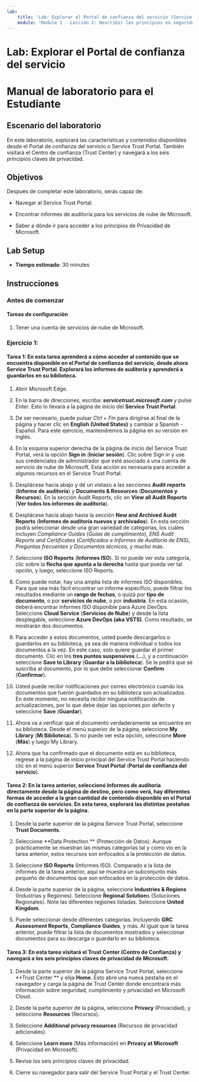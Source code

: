 ```yaml
---
lab:
    title: 'Lab: Explorar el Portal de confianza del servicio (Service Trust Portal)'
    module: 'Module 1 - Lección 2: Describir los principios en seguridad y cumplimiento de Microsoft'
---
```


# Lab: Explorar el Portal de confianza del servicio
# Manual de laboratorio para el Estudiante

## Escenario del laboratorio

En este laboratorio, explorará las características y contenidos disponibles desde el Portal de confianza del servicio o Service Trust Portal. También visitará el Centro de confianza (Trust Center) y navegará a los seis principios claves de privacidad.

## Objetivos

Después de completar este laboratorio, serás capaz de:

- Navegar al Service Trust Portal. 

- Encontrar informes de auditoría para los servicios de nube de Microsoft. 

- Saber a dónde ir para acceder a los principios de Privacidad de Microsoft.

## Lab Setup

  - **Tiempo estimado**: 30 minutes

## Instrucciones

### Antes de comenzar

#### Tareas de configuración

1. Tener una cuenta de servicios de nube de Microsoft. 


### Ejercicio 1: 

#### Tarea 1: En esta tarea aprenderá a cómo acceder al contenido que se encuentra disponible en el Portal de confianza del servicio, desde ahora Service Trust Portal. Explorará los informes de auditoría y aprenderá a guardarlos en su biblioteca.

1. Abrir Microsoft Edge.

2. En la barra de direcciones, escriba: _**servicetrust.microsoft.com**_ y pulse _Enter_. Esto lo llevará a la página de inicio del **Service Trust Portal**. 

3. De ser necesario, puede pulsar _Ctrl + Fin_ para dirigirse al final de la página y hacer clic en **English (United States)** y cambiar a Spanish - Español. Para este ejercicio, mantendremos la página en su versión en inglés.

4. En la esquina superior derecha de la página de inicio del Service Trust Portal, verá la opción **Sign in** (**Iniciar sesión**). Clic sobre Sign in y use sus credenciales de administrador que esté asociado a una cuenta de servicio de nube de Microsoft. Esta acción es necesaria para acceder a algunos recursos en el Service Trust Portal.

5. Desplácese hacia abajo y dé un vistazo a las secciones **Audit reports** (**Informe de auditoría**) y **Documents & Resources** (**Documentos y Recursos**). En la sección Audit Reports, clic en **View all Audit Reports** (**Ver todos los informes de auditoría**).

6. Desplácese hacia abajo hasta la sección **New and Archived Audit Reports** (**Informes de auditoría nuevos y archivados**). En esta sección podrá seleccionar desde una gran variedad de categorías, los cuáles incluyen _Compliance Guides_ (_Guías de cumplimiento_), _ENS Audit Reports and Certificates_ (_Certificados e Informes de Auditoría de ENS_), _Preguntas frecuentes y Documentos técnicos_, y mucho más.

7. Seleccione **ISO Reports** (**Informes ISO**). Si no puede ver esta categoría, clic sobre la **flecha que apunta a la derecha** hasta que pueda ver tal opción, y luego, seleccione ISO Reports.

8. Como puede notar, hay una amplia lista de informes ISO disponibles. Para que sea más fácil encontrar un informe específico, puede filtrar los resultados mediante un **rango de fechas**, o quizá por **tipo de documento**, o por **servicios de nube**, o por **industria**. En esta ocasión, deberá encontrar informes ISO disponible para Azure DevOps. Seleccione **Cloud Service** (**Servicios de Nube**) y desde la lista desplegable, seleccione **Azure DevOps (aka VSTS)**. Como resultado, se mostrarán dos documentos.

9. Para acceder a estos documentos, usted puede descargarlos o guardarlos en su biblioteca, ya sea de manera individual o todos los documentos a la vez. En este caso, solo quiere guardar el primer documento. Clic en los **tres puntos suspensivos** (**...**), y a continuación seleccione **Save to Library** (**Guardar a la biblioteca**). Se le pedirá que se suscriba al documento, por lo que debe seleccionar **Confirm** (**Confirmar**). 

10. Usted puede recibir notificaciones por correo electrónico cuando los documentos que fueron guardados en su biblioteca son actualizados. En este momento, no necesita recibir ninguna notificación de actualizaciones, por lo que debe dejar las opciones por defecto y seleccione **Save** (**Guardar**). 

11. Ahora va a verificar que el documento verdaderamente se encuentre en su biblioteca. Desde el menú superior de la página, seleccione **My Library** (**Mi Biblioteca**). Si no puede ver esta opción, seleccione **More** (**Más**) y luego My Library.

12. Ahora que ha confirmado que el documento está en su biblioteca, regrese a la página de inicio principal del Service Trust Portal haciendo clic en el menú superior **Service Trust Portal** (**Portal de confianza del servicio**).


#### Tarea 2: En la tarea anterior, seleccionó Informes de auditoría directamente desde la página de destino, pero como verá, hay diferentes formas de acceder a la gran cantidad de contenido disponible en el Portal de confianza de servicios. En esta tarea, explorará las distintas pestañas en la parte superior de la página.

1. Desde la parte superior de la página Service Trust Portal, seleccione **Trust Documents**.

2. Seleccione **Data Protection ** (Protección de Datos). Aunque prácticamente se muestran las mismas categorías tal y como vio en la tarea anterior, estos recursos son enfocados a la protección de datos.

3. Seleccione **ISO Reports** (Informes ISO). Comparado a la lista de informes de la tarea anterior, aquí se muestra un subconjunto más pequeño de documentos que son enfocados en la protección de datos.

4. Desde la parte superior de la página, seleccione **Industries & Regions** (Industrias y Regiones). Seleccione **Regional Solution**s (Soluciones Regionales). Note las diferentes regiones listadas. Seleccione **United Kingdom**.

5. Puede seleccionar desde diferentes categorías. Incluyendo **GRC Assessment Reports**, **Compliance Guides**, y más. Al igual que la tarea anterior, puede filtrar la lista de documentos mostrados y seleccionar documentos para su descarga o guardarlo en su biblioteca.

#### Tarea 3: En esta tarea visitará el Trust Center (Centro de Confianza) y navegará a los seis principios claves de privacidad de Microsoft.

1. Desde la parte superior de la página Service Trust Portal, seleccione **Trust Center ** y elija **Home**. Esto abre una nueva pestaña en el navegador y carga la página de Trust Center donde encontrará más información sobre seguridad, cumplimiento y privacidad en Microsoft Cloud.

2. Desde la parte superior de la página, seleccione **Privacy** (Privacidad), y seleccione **Resources** (Recursos).

3. Seleccione **Additional privacy resources** (Recursos de privacidad adicionales).

4. Seleccione **Learn more** (Más información) en **Privacy at Microsoft** (Privacidad en Microsoft).

5. Revise los seis principios claves de privacidad.

6. Cierre su navegador para salir del Service Trust Portal y el Trust Center.
